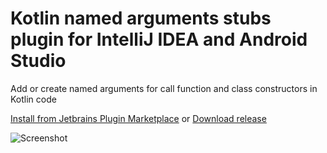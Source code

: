 # Kotlin named arguments stubs plugin for IntelliJ IDEA and Android Studio
Add or create named arguments for call function and class constructors in Kotlin code

[Install from Jetbrains Plugin Marketplace](https://plugins.jetbrains.com/plugin/20797-kotlin-named-argument-stubs/)
or
[Download release](https://github.com/alezhu/intellij_named_argument_stubs_plugin/releases)

![Screenshot](https://user-images.githubusercontent.com/1639172/212131142-fa427eb8-9cb8-46fb-87fb-68e9eb9ec43e.png)
